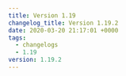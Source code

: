 ```yaml
---
title: Version 1.19
changelog_title: Version 1.19.2
date: 2020-03-20 21:17:01 +0000
tags:
  - changelogs
  - 1.19
version: 1.19.2
---
```


<script src="https://gist.github.com/spinnaker-release/cc4410d674679c5765246a40f28e3cad.js?file=1.19.2.md"></script>
<script src="https://gist.github.com/spinnaker-release/cc4410d674679c5765246a40f28e3cad.js?file=1.19.1.md"></script>
<script src="https://gist.github.com/spinnaker-release/cc4410d674679c5765246a40f28e3cad.js?file=1.19.0.md"></script>
